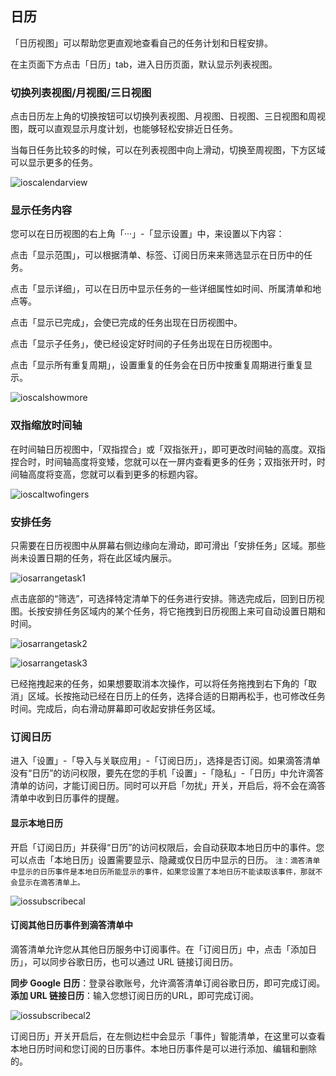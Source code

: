 ## 日历

「日历视图」可以帮助您更直观地查看自己的任务计划和日程安排。

在主页面下方点击「日历」tab，进入日历页面，默认显示列表视图。

### 切换列表视图/月视图/三日视图

点击日历左上角的切换按钮可以切换列表视图、月视图、日视图、三日视图和周视图，既可以直观显示月度计划，也能够轻松安排近日任务。

当每日任务比较多的时候，可以在列表视图中向上滑动，切换至周视图，下方区域可以显示更多的任务。

![ioscalendarview](../../images/ios/managetask/calendarswitch.jpg)

### 显示任务内容

您可以在日历视图的右上角「···」-「显示设置」中，来设置以下内容：

点击「显示范围」，可以根据清单、标签、订阅日历来来筛选显示在日历中的任务。

点击「显示详细」，可以在日历中显示任务的一些详细属性如时间、所属清单和地点等。

点击「显示已完成」，会使已完成的任务出现在日历视图中。

点击「显示子任务」，使已经设定好时间的子任务出现在日历视图中。

点击「显示所有重复周期」，设置重复的任务会在日历中按重复周期进行重复显示。

![ioscalshowmore](../../images/ios/managetask/calendarshowdetail.jpg)

### 双指缩放时间轴

在时间轴日历视图中，「双指捏合」或「双指张开」，即可更改时间轴的高度。双指捏合时，时间轴高度将变矮，您就可以在一屏内查看更多的任务；双指张开时，时间轴高度将变高，您就可以看到更多的标题内容。

![ioscaltwofingers](../../images/ios/managetask/calendarpinch.jpg)

### 安排任务

只需要在日历视图中从屏幕右侧边缘向左滑动，即可滑出「安排任务」区域。那些尚未设置日期的任务，将在此区域内展示。

![iosarrangetask1](../../images/ios/managetask/calendararrangetask1.jpg)

点击底部的“筛选”，可选择特定清单下的任务进行安排。筛选完成后，回到日历视图。长按安排任务区域内的某个任务，将它拖拽到日历视图上来可自动设置日期和时间。

![iosarrangetask2](../../images/ios/managetask/calendararrangetask2.jpg)


![iosarrangetask3](../../images/ios/managetask/calendararrangetask3.jpg)

已经拖拽起来的任务，如果想要取消本次操作，可以将任务拖拽到右下角的「取消」区域。长按拖动已经在日历上的任务，选择合适的日期再松手，也可修改任务时间。完成后，向右滑动屏幕即可收起安排任务区域。


### 订阅日历

进入「设置」-「导入与关联应用」-「订阅日历」，选择是否订阅。如果滴答清单没有“日历”的访问权限，要先在您的手机「设置」-「隐私」-「日历」中允许滴答清单的访问，才能订阅日历。同时可以开启「勿扰」开关，开启后，将不会在滴答清单中收到日历事件的提醒。

#### 显示本地日历
  
 开启「订阅日历」并获得“日历”的访问权限后，会自动获取本地日历中的事件。您可以点击「本地日历」设置需要显示、隐藏或仅日历中显示的日历。
`注：滴答清单中显示的日历事件是本地日历所能显示的事件，如果您设置了本地日历不能读取该事件，那就不会显示在滴答清单上。`

![iossubscribecal](../../images/ios/account/subscribecalendar1.jpg)

#### 订阅其他日历事件到滴答清单中

 滴答清单允许您从其他日历服务中订阅事件。在「订阅日历」中，点击「添加日历」，可以同步谷歌日历，也可以通过 URL 链接订阅日历。
 
 **同步 Google 日历**：登录谷歌账号，允许滴答清单订阅谷歌日历，即可完成订阅。
 **添加 URL 链接日历**：输入您想订阅日历的URL，即可完成订阅。

![iossubscribecal2](../../images/ios/account/subscribecalendar2.jpg)

订阅日历」开关开启后，在左侧边栏中会显示「事件」智能清单，在这里可以查看本地日历时间和您订阅的日历事件。本地日历事件是可以进行添加、编辑和删除的。

